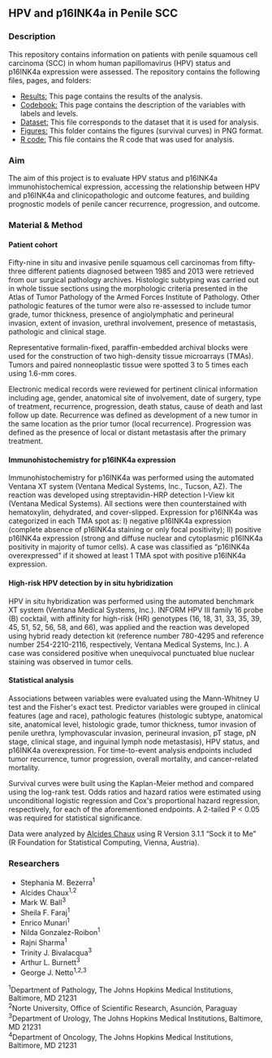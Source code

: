 ## HPV and p16INK4a in Penile SCC

### Description
This repository contains information on patients with penile squamous cell carcinoma (SCC) in whom human papillomavirus (HPV) status and p16INK4a expression were assessed. The repository contains the following files, pages, and folders:

* [Results:](https://github.com/alcideschaux/PenisHPVp16/blob/master/hpvp16penis.md) This page contains the results of the analysis.
* [Codebook:](https://github.com/alcideschaux/PenisHPVp16/blob/master/CODEBOOK.md) This page contains the description of the variables with labels and levels.
* [Dataset:](https://github.com/alcideschaux/PenisHPVp16/blob/master/PenisDataset.csv) This file corresponds to the dataset that it is used for analysis.
* [Figures:](https://github.com/alcideschaux/PenisHPVp16/tree/master/figure) This folder contains the figures (survival curves) in PNG format.
* [R code:](https://github.com/alcideschaux/PenisHPVp16/blob/master/hpvp16penis.Rmd) This file contains the R code that was used for analysis.

### Aim
The aim of this project is to evaluate HPV status and p16INK4a immunohistochemical expression, accessing the relationship between HPV and p16INK4a and clinicopathologic and outcome features, and building prognostic models of penile cancer recurrence, progression, and outcome.

### Material & Method
#### Patient cohort
Fifty-nine in situ and invasive penile squamous cell carcinomas from fifty-three different patients diagnosed between 1985 and 2013 were retrieved from our surgical pathology archives. Histologic subtyping was carried out in whole tissue sections using the morphologic criteria presented in the Atlas of Tumor Pathology of the Armed Forces Institute of Pathology. Other pathologic features of the tumor were also re-assessed to include tumor grade, tumor thickness, presence of angiolymphatic and perineural invasion, extent of invasion, urethral involvement, presence of metastasis, pathologic and clinical stage.

Representative formalin-fixed, paraffin-embedded archival blocks were used for the construction of two high-density tissue microarrays (TMAs). Tumors and paired nonneoplastic tissue were spotted 3 to 5 times each using 1.6-mm cores.

Electronic medical records were reviewed for pertinent clinical information including age, gender, anatomical site of involvement, date of surgery, type of treatment, recurrence, progression, death status, cause of death and last follow up date. Recurrence was defined as development of a new tumor in the same location as the prior tumor (local recurrence). Progression was defined as the presence of local or distant metastasis after the primary treatment.

#### Immunohistochemistry for p16INK4a expression
Immunohistochemistry for p16INK4a was performed using the automated Ventana XT system (Ventana Medical Systems, Inc., Tucson, AZ). The reaction was developed using streptavidin-HRP detection I-View kit (Ventana Medical Systems). All sections were then counterstained with hematoxylin, dehydrated, and cover-slipped. Expression for p16INK4a was categorized in each TMA spot as: I) negative p16INK4a expression (complete absence of p16INK4a staining or only focal positivity); II) positive p16INK4a expression (strong and diffuse nuclear and cytoplasmic p16INK4a positivity in majority of tumor cells). A case was classified as “p16INK4a overexpressed” if it showed at least 1 TMA spot with positive p16INK4a expression.

#### High-risk HPV detection by in situ hybridization
HPV in situ hybridization was performed using the automated benchmark XT system (Ventana Medical Systems, Inc.). INFORM HPV III family 16 probe (B) cocktail, with affinity for high-risk (HR) genotypes (16, 18, 31, 33, 35, 39, 45, 51, 52, 56, 58, and 66), was applied and the reaction was developed using hybrid ready detection kit (reference number 780-4295 and reference number 254-2210-2116, respectively, Ventana Medical Systems, Inc.). A case was considered positive when unequivocal punctuated blue nuclear staining was observed in tumor cells.

#### Statistical analysis
Associations between variables were evaluated using the Mann-Whitney U test and the Fisher's exact test. Predictor variables were grouped in clinical features (age and race), pathologic features (histologic subtype, anatomical site, anatomical level, histologic grade, tumor thickness, tumor invasion of penile urethra, lymphovascular invasion, perineural invasion, pT stage, pN stage, clinical stage, and inguinal lymph node metastasis), HPV status, and p16INK4a overexpression. For time-to-event analysis endpoints included tumor recurrence, tumor progression, overall mortality, and cancer-related mortality.

Survival curves were built using the Kaplan-Meier method and compared using the log-rank test. Odds ratios and hazard ratios were estimated using unconditional logistic regression and Cox's proportional hazard regression, respectively, for each of the aforementioned endpoints. A 2-tailed P < 0.05 was required for statistical significance.

Data were analyzed by [Alcides Chaux](https://github.com/alcideschaux) using R Version 3.1.1 “Sock it to Me” (R Foundation for Statistical Computing, Vienna, Austria).

### Researchers
* Stephania M. Bezerra<sup>1</sup>
* Alcides Chaux<sup>1,2</sup>
* Mark W. Ball<sup>3</sup>
* Sheila F. Faraj<sup>1</sup>
* Enrico Munari<sup>1</sup>
* Nilda Gonzalez-Roibon<sup>1</sup>
* Rajni Sharma<sup>1</sup>
* Trinity J. Bivalacqua<sup>3</sup>
* Arthur L. Burnett<sup>3</sup>
* George J. Netto<sup>1,2,3</sup>

<sup>1</sup>Department of Pathology, The Johns Hopkins Medical Institutions, Baltimore, MD 21231  
<sup>2</sup>Norte University, Office of Scientific Research, Asunción, Paraguay  
<sup>3</sup>Department of Urology, The Johns Hopkins Medical Institutions, Baltimore, MD 21231  
<sup>4</sup>Department of Oncology, The Johns Hopkins Medical Institutions, Baltimore, MD 21231